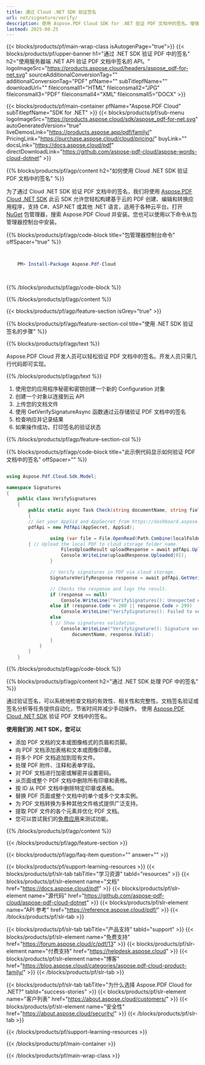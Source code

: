 ```yaml
---
title: 通过 Cloud .NET SDK 验证签名
url: net/signature/verify/
description: 使用 Aspose.PDF Cloud SDK for .NET 验证 PDF 文档中的签名。增强可发现性和索引。
lastmod: 2025-08-25
---
```


{{< blocks/products/pf/main-wrap-class isAutogenPage="true">}}
{{< blocks/products/pf/upper-banner h1="通过 .NET SDK 验证 PDF 中的签名" h2="使用服务器端 .NET API 验证 PDF 文档中签名的 API。" logoImageSrc="https://products.aspose.cloud/headers/aspose_pdf-for-net.svg" sourceAdditionalConversionTag="" additionalConversionTag="PDF" pfName="" subTitlepfName="" downloadUrl="" fileiconsmall1="HTML" fileiconsmall2="JPG" fileiconsmall3="PDF" fileiconsmall4="XML" fileiconsmall5="DOCX" >}}

{{< blocks/products/pf/main-container pfName="Aspose.PDF Cloud" subTitlepfName="SDK for .NET" >}}
{{< blocks/products/pf/sub-menu logoImageSrc="https://products.aspose.cloud/sdk/aspose_pdf-for-net.svg"
autoGeneratedVersion="true"
liveDemosLink="https://products.aspose.app/pdf/family/" PricingLink="https://purchase.aspose.cloud/cloud/pricing/" buyLink="" docsLink="https://docs.aspose.cloud/pdf"  directDownloadLink="https://github.com/aspose-pdf-cloud/aspose-words-cloud-dotnet" >}}

{{% blocks/products/pf/agp/content h2="如何使用 Cloud .NET SDK 验证 PDF 文档中的签名" %}}

为了通过 Cloud .NET SDK 验证 PDF 文档中的签名，我们将使用
[Aspose.PDF Cloud .NET SDK](https://products.aspose.cloud/pdf/net/)
此云 SDK 允许您轻松构建基于云的 PDF 创建、编辑和转换应用程序，支持 C#、ASP.NET 或其他 .NET 语言，适用于各种云平台。打开
[NuGet](https://www.nuget.org/packages/Aspose.Pdf-Cloud)
包管理器，搜索
Aspose.PDF Cloud
并安装。您也可以使用以下命令从包管理器控制台中安装。

{{% blocks/products/pf/agp/code-block title="包管理器控制台命令" offSpacer="true" %}}

```powershell

     
    PM> Install-Package Aspose.Pdf-Cloud
     
     

```

{{% /blocks/products/pf/agp/code-block %}}

{{% /blocks/products/pf/agp/content %}}

{{< blocks/products/pf/agp/feature-section isGrey="true" >}}

{{% blocks/products/pf/agp/feature-section-col title="使用 .NET SDK 验证签名的步骤" %}}

{{% blocks/products/pf/agp/text %}}

Aspose.PDF Cloud 开发人员可以轻松验证 PDF 文档中的签名。开发人员只需几行代码即可实现。

{{% /blocks/products/pf/agp/text %}}

1. 使用您的应用程序秘密和密钥创建一个新的 Configuration 对象
1. 创建一个对象以连接到云 API
1. 上传您的文档文件
1. 使用 GetVerifySignatureAsync 函数通过云存储验证 PDF 文档中的签名
1. 检查响应并记录结果
1. 如果操作成功，打印签名的验证状态

{{% /blocks/products/pf/agp/feature-section-col %}}

{{% blocks/products/pf/agp/code-block title="此示例代码显示如何验证 PDF 文档中的签名" offSpacer="" %}}

```cs

using Aspose.Pdf.Cloud.Sdk.Model;

namespace Signatures
{
    public class VerifySignatures
    {
        public static async Task Check(string documentName, string fieldName, string remoteFolder)
        {
		// Get your AppSid and AppSecret from https://dashboard.aspose.cloud (free registration required). 
		pdfApi = new PdfApi(AppSecret, AppSid);

                using (var file = File.OpenRead(Path.Combine(localFolder, documentName)))
		{ // Upload the local PDF to cloud storage folder name.
                    FilesUploadResult uploadResponse = await pdfApi.UploadFileAsync(Path.Combine(remoteFolder, documentName), documentName);
                    Console.WriteLine(uploadResponse.Uploaded[0]);
                }

                // Verify signatures in PDF via cloud storage.
                SignatureVerifyResponse response = await pdfApi.GetVerifySignatureAsync(documentName, fieldName, folder: remoteFolder);

                // Checks the response and logs the result.
                if (response == null)
                    Console.WriteLine("VerifySignatures(): Unexpected error!");
                else if (response.Code < 200 || response.Code > 299)
                    Console.WriteLine("VerifySignatures(): Failed to verify signatures in the document.");
                else
                { // Show signatures validation.
                    Console.WriteLine("VerifySignature(): Signature verified successfully in the Pdf document '{0}'. Status: '{1}'", 
                        documentName, response.Valid);
                }
            }
        }
    }
```

{{% /blocks/products/pf/agp/code-block %}}

{{% blocks/products/pf/agp/content h2="通过 .NET SDK 处理 PDF 中的签名" %}}

通过验证签名，可以系统地检查文档的有效性、相关性和完整性。文档签名验证或签名分析等任务提供自动化，节省时间并减少手动操作。
使用 [Aspose.PDF Cloud .NET SDK](https://products.aspose.cloud/pdf/net/) 验证 PDF 文档中的签名。

**使用我们的 .NET SDK，您可以**

+ 添加 PDF 文档的文本或图像格式的页眉和页脚。
+ 向 PDF 文档添加表格和文本或图像印章。
+ 将多个 PDF 文档追加到现有文件。
+ 处理 PDF 附件、注释和表单字段。
+ 对 PDF 文档进行加密或解密并设置密码。
+ 从页面或整个 PDF 文档中删除所有印章和表格。
+ 按 ID 从 PDF 文档中删除特定印章或表格。
+ 替换 PDF 页面或整个文档中的单个或多个文本实例。
+ 为 PDF 文档转换为多种其他文件格式提供广泛支持。
+ 提取 PDF 文件的各个元素并优化 PDF 文档。
+ 您可以尝试我们的[免费应用](https://products.aspose.app/pdf/)来测试功能。

{{% /blocks/products/pf/agp/content %}}

{{< /blocks/products/pf/agp/feature-section >}}

{{< blocks/products/pf/agp/faq-item question="" answer="" >}}

{{< blocks/products/pf/support-learning-resources >}}
{{< blocks/products/pf/slr-tab tabTitle="学习资源" tabId="resources" >}}
{{< blocks/products/pf/slr-element name="文档" href="https://docs.aspose.cloud/pdf" >}}
{{< blocks/products/pf/slr-element name="源代码" href="https://github.com/aspose-pdf-cloud/aspose-pdf-cloud-dotnet" >}}
{{< blocks/products/pf/slr-element name="API 参考" href="https://reference.aspose.cloud/pdf/" >}}
{{< /blocks/products/pf/slr-tab >}}

{{< blocks/products/pf/slr-tab tabTitle="产品支持" tabId="support" >}}
{{< blocks/products/pf/slr-element name="免费支持" href="https://forum.aspose.cloud/c/pdf/13" >}}
{{< blocks/products/pf/slr-element name="付费支持" href="https://helpdesk.aspose.cloud" >}}
{{< blocks/products/pf/slr-element name="博客" href="https://blog.aspose.cloud/categories/aspose.pdf-cloud-product-family/" >}}
{{< /blocks/products/pf/slr-tab >}}

{{< blocks/products/pf/slr-tab tabTitle="为什么选择 Aspose.PDF Cloud for .NET?" tabId="success-stories" >}}
{{< blocks/products/pf/slr-element name="客户列表" href="https://about.aspose.cloud/customers/" >}}
{{< blocks/products/pf/slr-element name="安全性" href="https://about.aspose.cloud/security/" >}}
{{< /blocks/products/pf/slr-tab >}}

{{< /blocks/products/pf/support-learning-resources >}}

{{< /blocks/products/pf/main-container >}}

{{< /blocks/products/pf/main-wrap-class >}}

